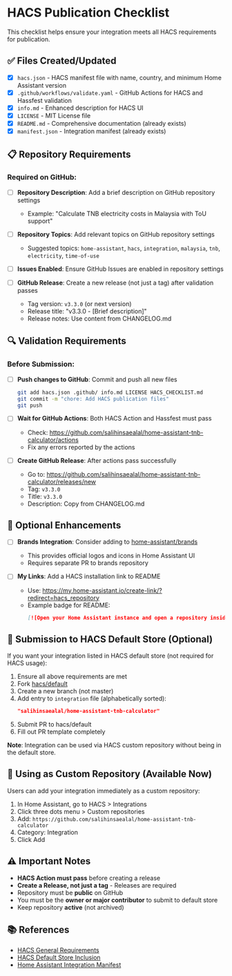 # HACS Publication Checklist

This checklist helps ensure your integration meets all HACS requirements for publication.

## ✅ Files Created/Updated

- [x] `hacs.json` - HACS manifest file with name, country, and minimum Home Assistant version
- [x] `.github/workflows/validate.yaml` - GitHub Actions for HACS and Hassfest validation
- [x] `info.md` - Enhanced description for HACS UI
- [x] `LICENSE` - MIT License file
- [x] `README.md` - Comprehensive documentation (already exists)
- [x] `manifest.json` - Integration manifest (already exists)

## 📋 Repository Requirements

### Required on GitHub:
- [ ] **Repository Description**: Add a brief description on GitHub repository settings
  - Example: "Calculate TNB electricity costs in Malaysia with ToU support"
  
- [ ] **Repository Topics**: Add relevant topics on GitHub repository settings
  - Suggested topics: `home-assistant`, `hacs`, `integration`, `malaysia`, `tnb`, `electricity`, `time-of-use`

- [ ] **Issues Enabled**: Ensure GitHub Issues are enabled in repository settings

- [ ] **GitHub Release**: Create a new release (not just a tag) after validation passes
  - Tag version: `v3.3.0` (or next version)
  - Release title: "v3.3.0 - [Brief description]"
  - Release notes: Use content from CHANGELOG.md

## 🔍 Validation Requirements

### Before Submission:
- [ ] **Push changes to GitHub**: Commit and push all new files
  ```bash
  git add hacs.json .github/ info.md LICENSE HACS_CHECKLIST.md
  git commit -m "chore: Add HACS publication files"
  git push
  ```

- [ ] **Wait for GitHub Actions**: Both HACS Action and Hassfest must pass
  - Check: https://github.com/salihinsaealal/home-assistant-tnb-calculator/actions
  - Fix any errors reported by the actions

- [ ] **Create GitHub Release**: After actions pass successfully
  - Go to: https://github.com/salihinsaealal/home-assistant-tnb-calculator/releases/new
  - Tag: `v3.3.0`
  - Title: `v3.3.0`
  - Description: Copy from CHANGELOG.md

## 📝 Optional Enhancements

- [ ] **Brands Integration**: Consider adding to [home-assistant/brands](https://github.com/home-assistant/brands)
  - This provides official logos and icons in Home Assistant UI
  - Requires separate PR to brands repository

- [ ] **My Links**: Add a HACS installation link to README
  - Use: https://my.home-assistant.io/create-link/?redirect=hacs_repository
  - Example badge for README:
    ```markdown
    [![Open your Home Assistant instance and open a repository inside the Home Assistant Community Store.](https://my.home-assistant.io/badges/hacs_repository.svg)](https://my.home-assistant.io/redirect/hacs_repository/?owner=salihinsaealal&repository=home-assistant-tnb-calculator&category=integration)
    ```

## 🚀 Submission to HACS Default Store (Optional)

If you want your integration listed in HACS default store (not required for HACS usage):

1. Ensure all above requirements are met
2. Fork [hacs/default](https://github.com/hacs/default)
3. Create a new branch (not master)
4. Add entry to `integration` file (alphabetically sorted):
   ```json
   "salihinsaealal/home-assistant-tnb-calculator"
   ```
5. Submit PR to hacs/default
6. Fill out PR template completely

**Note**: Integration can be used via HACS custom repository without being in the default store.

## 🎯 Using as Custom Repository (Available Now)

Users can add your integration immediately as a custom repository:

1. In Home Assistant, go to HACS > Integrations
2. Click three dots menu > Custom repositories
3. Add: `https://github.com/salihinsaealal/home-assistant-tnb-calculator`
4. Category: Integration
5. Click Add

## ⚠️ Important Notes

- **HACS Action must pass** before creating a release
- **Create a Release, not just a tag** - Releases are required
- Repository must be **public** on GitHub
- You must be the **owner or major contributor** to submit to default store
- Keep repository **active** (not archived)

## 📚 References

- [HACS General Requirements](https://hacs.xyz/docs/publish/start/)
- [HACS Default Store Inclusion](https://hacs.xyz/docs/publish/include/)
- [Home Assistant Integration Manifest](https://developers.home-assistant.io/docs/creating_integration_manifest)
